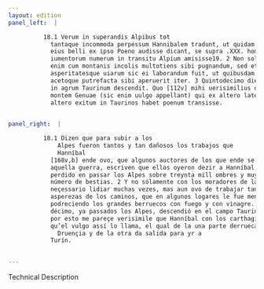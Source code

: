 ```yaml
---
layout: edition
panel_left:  |

          18.1 Verum in superandis Alpibus tot
            tantaque incommoda perpessum Hannibalem tradunt, ut quidam auctores aequales temporibus
            eius belli ex ipso Poeno audisse dicant, se supra .XXX. hominum milia maximumque
            iumentorum numerum in transitu Alpium amisisse19. 2 Non solum
            enim cum montanis incolis multotiens sibi pugnandum, sed etiam aduersus angustias
            asperitatesque uiarum sic ei laborandum fuit, ut quibusdam locis per ingentia saxa igni
            acetoque putrefacta sibi aperuerit iter. 3 Quintodecimo die superatis Alpibus
            in agrum Taurinum descendit. Quo [112v] mihi uerisimilius uidetur per
            montem Genuae (sic enim uulgo appellant) qui ex altero latere flumen Druentiam, ex
            altero exitum in Taurinos habet poenum transisse.
        

panel_right:  |

          18.1 Dizen que para subir a los
              Alpes fueron tantos y tan dañosos los trabajos que
              Hanníbal
            [168v,b] ende ovo, que algunos auctores de los que ende se fallaron en tiempo de
            aquella guerra, escriven que ellos oyeron dezir a Hanníbal aver él
            perdido en passar los Alpes sobre treynta mill ombres y muy gran
            número de bestias. 2 Y no sólamente con los moradores de las montañas le fue
            neçessario lidiar muchas vezes, mas aun ovo de trabajar tanto contra las estrechuras y
            asperezas de los caminos, que en algunos logares le fue menester que abriesse el camino
            podreciendo los grandes berruecos con fuego y con vinagre. 3 Al día quinto
            décimo, ya passados los Alpes, descendió en el campo Taurino. Y
            por esto me pareçe verisimile que Hanníbal con los carthagineses passasse por el monte Genevo
            qu’el vulgo assí lo llama, el qual de la una parte derrueca de sý al río
              Druençia y de la otra da salida para yr a
            Turín.
        

---
```


 Technical Description 

        